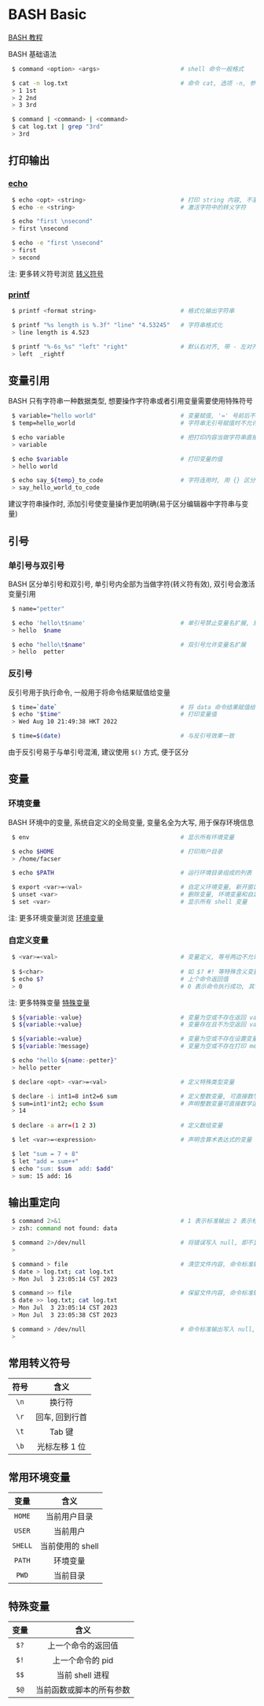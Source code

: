 <!--
 * @FilePath: \文档\Learning\BASH\BASH-1-basic.md
 * @Author: facser
 * @Date: 2022-08-09 21:20:45
 * @LastEditTime: 2022-08-14 13:40:09
 * @LastEditors: facser
 * @Description: 
-->
# BASH Basic

[BASH 教程](https://wangdoc.com/bash/)

BASH 基础语法

```bash
 $ command <option> <args>                       # shell 命令一般格式

 $ cat -n log.txt                                # 命令 cat, 选项 -n, 参数 log.txt
 > 1 1st 
 > 2 2nd
 > 3 3rd

 $ command | <command> | <command>
 $ cat log.txt | grep "3rd"
 > 3rd
```

## 打印输出

### [echo](https://linux.alianga.com/c/echo.html)

```bash
 $ echo <opt> <string>                           # 打印 string 内容, 不激活转义符号
 $ echo -e <string>                              # 激活字符中的转义字符

 $ echo "first \nsecond"                        
 > first \nsecond

 $ echo -e "first \nsecond"                        
 > first 
 > second
```

注: 更多转义符号浏览 [转义符号](#常用转义符号)

### [printf](https://linux.alianga.com/c/printf.html)

```bash
 $ printf <format string>                        # 格式化输出字符串

 $ printf "%s length is %.3f" "line" "4.53245"   # 字符串格式化 
 > line length is 4.523

 $ printf "%-6s_%s" "left" "right"               # 默认右对齐, 带 - 左对齐, 数字表示占位
 > left  _rightf
```

## 变量引用

BASH 只有字符串一种数据类型, 想要操作字符串或者引用变量需要使用特殊符号

```bash
 $ variable="hello world"                        # 变量赋值, '=' 号前后不允许空格
 $ temp=hello_world                              # 字符串无引号赋值时不允许空格

 $ echo variable                                 # 把打印内容当做字符串直接打印 
 > variable

 $ echo $variable                                # 打印变量的值 
 > hello world                

 $ echo say_${temp}_to_code                      # 字符连用时, 用 {} 区分变量
 > say_hello_world_to_code
```

建议字符串操作时, 添加引号使变量操作更加明确(易于区分编辑器中字符串与变量)

## 引号

### 单引号与双引号

BASH 区分单引号和双引号, 单引号内全部为当做字符(转义符有效), 双引号会激活变量引用

```bash
 $ name="petter"

 $ echo 'hello\t$name'                           # 单引号禁止变量名扩展, 原样打印
 > hello  $name

 $ echo "hello\t$name"                           # 双引号允许变量名扩展
 > hello  petter
```

### 反引号

反引号用于执行命令, 一般用于将命令结果赋值给变量

```bash
 $ time=`date`                                   # 将 data 命令结果赋值给 time
 $ echo "$time"                                  # 打印变量值
 > Wed Aug 10 21:49:38 HKT 2022

 $ time=$(date)                                  # 与反引号效果一致
```

由于反引号易于与单引号混淆, 建议使用 `$()` 方式, 便于区分

## 变量

### 环境变量

BASH 环境中的变量, 系统自定义的全局变量, 变量名全为大写, 用于保存环境信息

```bash
 $ env                                           # 显示所有环境变量

 $ echo $HOME                                    # 打印用户目录
 > /home/facser

 $ echo $PATH                                    # 运行环境目录组成的列表

 $ export <var>=<val>                            # 自定义环境变量, 新开窗口或重启失效
 $ unset <var>                                   # 删除变量, 环境变量和自定义变量均可
 $ set <var>                                     # 显示所有 shell 变量
```

注: 更多环境变量浏览 [环境变量](#常用环境变量)

### 自定义变量

```bash
 $ <var>=<val>                                   # 变量定义, 等号两边不允许空格
 
 $ $<char>                                       # 如 $? #! 等特殊含义变量
 $ echo $?                                       # 上个命令返回值
 > 0                                             # 0 表示命令执行成功, 其它只表示失败或错误
```

注: 更多特殊变量 [特殊变量](#特殊变量)

```bash
 $ ${variable:-value}                            # 变量为空或不存在返回 value
 $ ${variable:+value}                            # 变量存在且不为空返回 value

 $ ${variable:=value}                            # 变量为空或不存在设置变量为 value, 返回 values
 $ ${variable:?message}                          # 变量为空或不存在打印 message, 并退出

 $ echo "hello ${name:-petter}"
 > hello petter
```

```bash
 $ declare <opt> <var>=<val>                     # 定义特殊类型变量

 $ declare -i int1=8 int2=6 sum                  # 定义整数变量, 可直接数学运算
 $ sum=int1*int2; echo $sum                      # 声明整数变量可直接数学运算
 > 14
 
 $ declare -a arr=(1 2 3)                        # 定义数组变量
```

```bash
 $ let <var>=<expression>                        # 声明含算术表达式的变量

 $ let "sum = 7 + 8"                                 
 $ let "add = sum++"
 $ echo "sum: $sum  add: $add"
 > sum: 15 add: 16
```

## 输出重定向

```bash
 $ command 2>&1                                  # 1 表示标准输出 2 表示标准错误输出
 > zsh: command not found: data

 $ command 2>/dev/null                           # 将错误写入 null, 即不显示错误
 >

 $ command > file                                # 清空文件内容, 命令标准输出写入文件
 $ date > log.txt; cat log.txt
 > Mon Jul  3 23:05:14 CST 2023

 $ command >> file                               # 保留文件内容, 命令标准输出追加入文件
 $ date >> log.txt; cat log.txt
 > Mon Jul  3 23:05:14 CST 2023
 > Mon Jul  3 23:05:38 CST 2023

 $ command > /dev/null                           # 命令标准输出写入 null, 即不显示正常结果
 >
```

## 常用转义符号

|符号|含义|
|:--:|:--:|
|`\n`|换行符|
|`\r`|回车, 回到行首|
|`\t`|Tab 键|
|`\b`|光标左移 1 位|

## 常用环境变量

|变量|含义|
|:-:|:-:|
|`HOME`|当前用户目录|
|`USER`|当前用户|
|`SHELL`|当前使用的 shell|
|`PATH`|环境变量|
|`PWD`|当前目录|

## 特殊变量

|变量|含义|
|:-:|:-:|
|`$?`|上一个命令的返回值|
|`$!`|上一个命令的 pid|
|`$$`|当前 shell 进程|
|`$@`|当前函数或脚本的所有参数|
